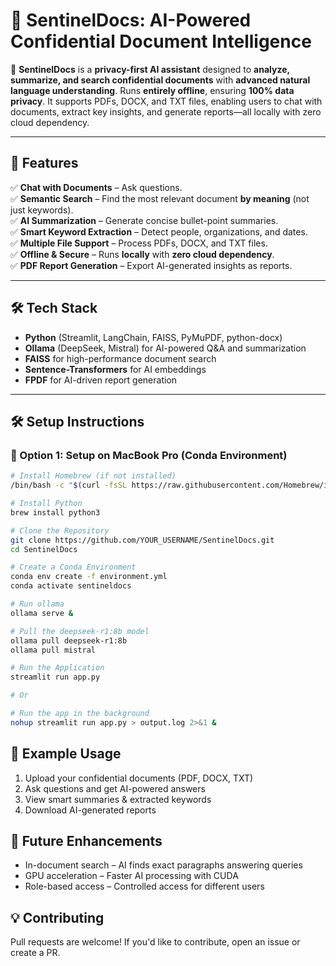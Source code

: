 # 🙈 SentinelDocs: AI-Powered Confidential Document Intelligence  
🔐 **SentinelDocs** is a **privacy-first AI assistant** designed to **analyze, summarize, and search confidential documents** with **advanced natural language understanding**. Runs **entirely offline**, ensuring **100% data privacy**. It supports PDFs, DOCX, and TXT files, enabling users to chat with documents, extract key insights, and generate reports—all locally with zero cloud dependency.

---

## 🚀 Features  
✅ **Chat with Documents** – Ask questions.  
✅ **Semantic Search** – Find the most relevant document **by meaning** (not just keywords).  
✅ **AI Summarization** – Generate concise bullet-point summaries.  
✅ **Smart Keyword Extraction** – Detect people, organizations, and dates.  
✅ **Multiple File Support** – Process PDFs, DOCX, and TXT files.  
✅ **Offline & Secure** – Runs **locally** with **zero cloud dependency**.  
✅ **PDF Report Generation** – Export AI-generated insights as reports.  

---

## 🛠️ Tech Stack  
- **Python** (Streamlit, LangChain, FAISS, PyMuPDF, python-docx)  
- **Ollama** (DeepSeek, Mistral) for AI-powered Q&A and summarization  
- **FAISS** for high-performance document search  
- **Sentence-Transformers** for AI embeddings  
- **FPDF** for AI-driven report generation  

---

## **🛠 Setup Instructions**

### **🔹 Option 1: Setup on MacBook Pro (Conda Environment)**

```bash
# Install Homebrew (if not installed)
/bin/bash -c "$(curl -fsSL https://raw.githubusercontent.com/Homebrew/install/HEAD/install.sh)"

# Install Python
brew install python3

# Clone the Repository
git clone https://github.com/YOUR_USERNAME/SentinelDocs.git
cd SentinelDocs

# Create a Conda Environment
conda env create -f environment.yml
conda activate sentineldocs

# Run ollama
ollama serve &

# Pull the deepseek-r1:8b model
ollama pull deepseek-r1:8b
ollama pull mistral

# Run the Application
streamlit run app.py

# Or

# Run the app in the background
nohup streamlit run app.py > output.log 2>&1 &
```
## 📝 Example Usage  
1. Upload your confidential documents (PDF, DOCX, TXT)
2. Ask questions and get AI-powered answers
3. View smart summaries & extracted keywords
4. Download AI-generated reports

## 📌 Future Enhancements  
- In-document search – AI finds exact paragraphs answering queries
- GPU acceleration – Faster AI processing with CUDA
- Role-based access – Controlled access for different users

## 💡 Contributing  
Pull requests are welcome! If you'd like to contribute, open an issue or create a PR.

